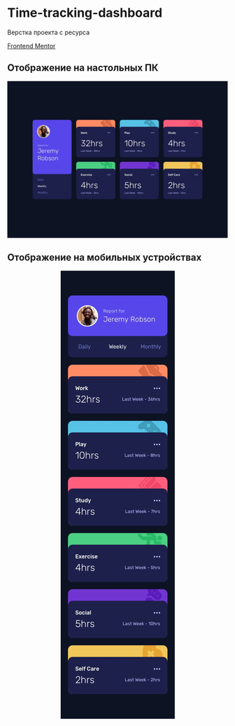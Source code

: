 # Time-tracking-dashboard

<p>Верстка проекта с ресурса </p>

<p><a href="https://www.frontendmentor.io" target="_blank">Frontend Mentor</a></p>

## Отображение на настольных ПК

![desktop maket](/design/desktop-design.jpg 'Отображение на десктопе')

## Отображение на мобильных устройствах

<p align="center">

  <img  src="/design/mobile-design.jpg">

</p>
